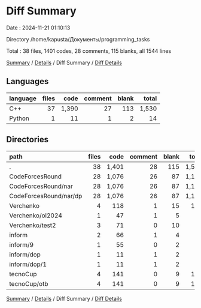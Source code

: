 # Diff Summary

Date : 2024-11-21 01:10:13

Directory /home/kapusta/Документы/programming_tasks

Total : 38 files,  1401 codes, 28 comments, 115 blanks, all 1544 lines

[Summary](results.md) / [Details](details.md) / Diff Summary / [Diff Details](diff-details.md)

## Languages
| language | files | code | comment | blank | total |
| :--- | ---: | ---: | ---: | ---: | ---: |
| C++ | 37 | 1,390 | 27 | 113 | 1,530 |
| Python | 1 | 11 | 1 | 2 | 14 |

## Directories
| path | files | code | comment | blank | total |
| :--- | ---: | ---: | ---: | ---: | ---: |
| . | 38 | 1,401 | 28 | 115 | 1,544 |
| CodeForcesRound | 28 | 1,076 | 26 | 87 | 1,189 |
| CodeForcesRound/nar | 28 | 1,076 | 26 | 87 | 1,189 |
| CodeForcesRound/nar/dp | 28 | 1,076 | 26 | 87 | 1,189 |
| Verchenko | 4 | 118 | 1 | 15 | 134 |
| Verchenko/ol2024 | 1 | 47 | 1 | 5 | 53 |
| Verchenko/test2 | 3 | 71 | 0 | 10 | 81 |
| inform | 2 | 66 | 1 | 4 | 71 |
| inform/9 | 1 | 55 | 0 | 2 | 57 |
| inform/dop | 1 | 11 | 1 | 2 | 14 |
| inform/dop/1 | 1 | 11 | 1 | 2 | 14 |
| tecnoCup | 4 | 141 | 0 | 9 | 150 |
| tecnoCup/otb | 4 | 141 | 0 | 9 | 150 |

[Summary](results.md) / [Details](details.md) / Diff Summary / [Diff Details](diff-details.md)